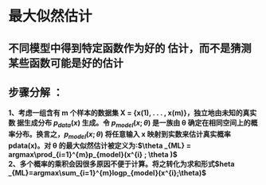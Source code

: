 # 最大似然估计
## 不同模型中得到特定函数作为好的 估计，而不是猜测某些函数可能是好的估计
## 步骤分解 ：
**1、考虑一组含有 m 个样本的数据集 X = {x(1), . . . , x(m)}，独立地由未知的真实数
据生成分布 $p_{data}(x)$ 生成。令 $p_{model}(x; θ)$ 是一族由 θ 确定在相同空间上的概率分布。换言之，$p_{model}(x; θ)$
将任意输入 x 映射到实数来估计真实概率 pdata(x)。对 θ 的最大似然估计被定义为:$\theta _{ML} = argmax\prod_{i=1}^{m}p_{model}(x^{i} ; \theta )$**  
**2、多个概率的乘积会因很多原因不便于计算。将之转化为求和形式$heta _{ML}=argmax\sum_{i=1}^{m}logp_{model}(x^{i};\theta)$**

